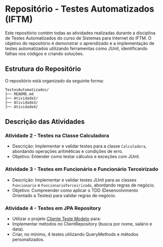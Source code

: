 # Repositório - Testes Automatizados (IFTM)

Este repositório contém todas as atividades realizadas durante a disciplina de Testes Automatizados do curso de Sistemas para Internet do IFTM. O objetivo do repositório é demonstrar o aprendizado e a implementação de testes automatizados utilizando ferramentas como JUnit, identificando falhas nos códigos e criando soluções.

## Estrutura do Repositório

O repositório está organizado da seguinte forma:

    TestesAutomatizados/
    ├── README.md
    ├── Atividade2/
    ├── Atividade3/
    ├── Atividade4/

## Descrição das Atividades

### Atividade 2 - Testes na Classe Calculadora

- Descrição: Implementar e validar testes para a classe `Calculadora`, abordando operações aritméticas e condições de erro.
- Objetivo: Entender como testar cálculos e exceções com JUnit.

### Atividade 3 - Testes em Funcionário e Funcionário Terceirizado

- Descrição: Implementar e validar testes JUnit para as classes `Funcionario` e `FuncionarioTerceirizado`, abordando regras de negócio.
- Objetivo: Compreender como aplicar o TDD (Desenvolvimento Orientado a Testes) para validar regras de negócio.

### **Atividade 4 - Testes em JPA Repository**

- Utilizar o projeto [Cliente Teste Modelo](https://github.com/brunoqp78/cliente-teste-modelo.git) para:
- Implementar métodos no ClientRepository (busca por nome, salário e data).
- Criar, no mínimo, 4 testes utilizando QueryMethods e métodos personalizados.
